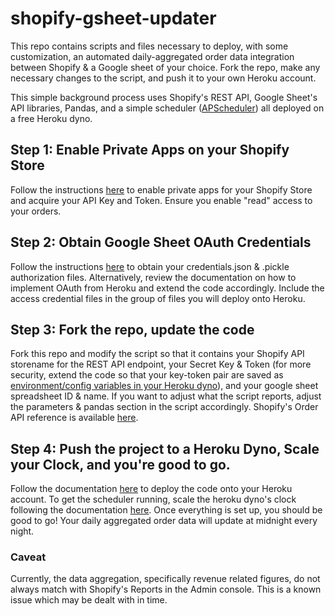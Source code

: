 # shopify-gsheet-updater
This repo contains scripts and files necessary to deploy, with some customization, an automated daily-aggregated order data integration between Shopify & a Google sheet of your choice. Fork the repo, make any necessary changes to the script, and push it to your own Heroku account.

This simple background process uses Shopify's REST API, Google Sheet's API libraries, Pandas, and a simple scheduler ([APScheduler](https://apscheduler.readthedocs.io/en/stable/)) all deployed on a free Heroku dyno.

## Step 1: Enable Private Apps on your Shopify Store
Follow the instructions [here](https://shopify.dev/tutorials/make-your-first-shopify-api-request#generate-api-credentials-from-the-shopify-admin) to enable private apps for your Shopify Store and acquire your API Key and Token. Ensure you enable "read" access to your orders.

## Step 2: Obtain Google Sheet OAuth Credentials
Follow the instructions [here](https://developers.google.com/sheets/api/quickstart/python) to obtain your credentials.json & .pickle authorization files. Alternatively, review the documentation on how to implement OAuth from Heroku and extend the code accordingly. Include the access credential files in the group of files you will deploy onto Heroku.

## Step 3: Fork the repo, update the code
Fork this repo and modify the script so that it contains your Shopify API storename for the REST API endpoint, your Secret Key & Token (for more security, extend the code so that your key-token pair are saved as [environment/config variables in your Heroku dyno](https://devcenter.heroku.com/articles/config-vars)), and your google sheet spreadsheet ID & name. If you want to adjust what the script reports, adjust the parameters & pandas section in the script accordingly. Shopify's Order API reference is available [here](https://shopify.dev/docs/admin-api/rest/reference/orders/order?api[version]=2020-04).

## Step 4: Push the project to a Heroku Dyno, Scale your Clock, and you're good to go.
Follow the documentation [here](https://devcenter.heroku.com/articles/getting-started-with-python) to deploy the code onto your Heroku account. To get the scheduler running, scale the heroku dyno's clock following the documentation [here](https://devcenter.heroku.com/articles/clock-processes-python). Once everything is set up, you should be good to go! Your daily aggregated order data will update at midnight every night.

### Caveat
Currently, the data aggregation, specifically revenue related figures, do not always match with Shopify's Reports in the Admin console. This is a known issue which may be dealt with in time.
